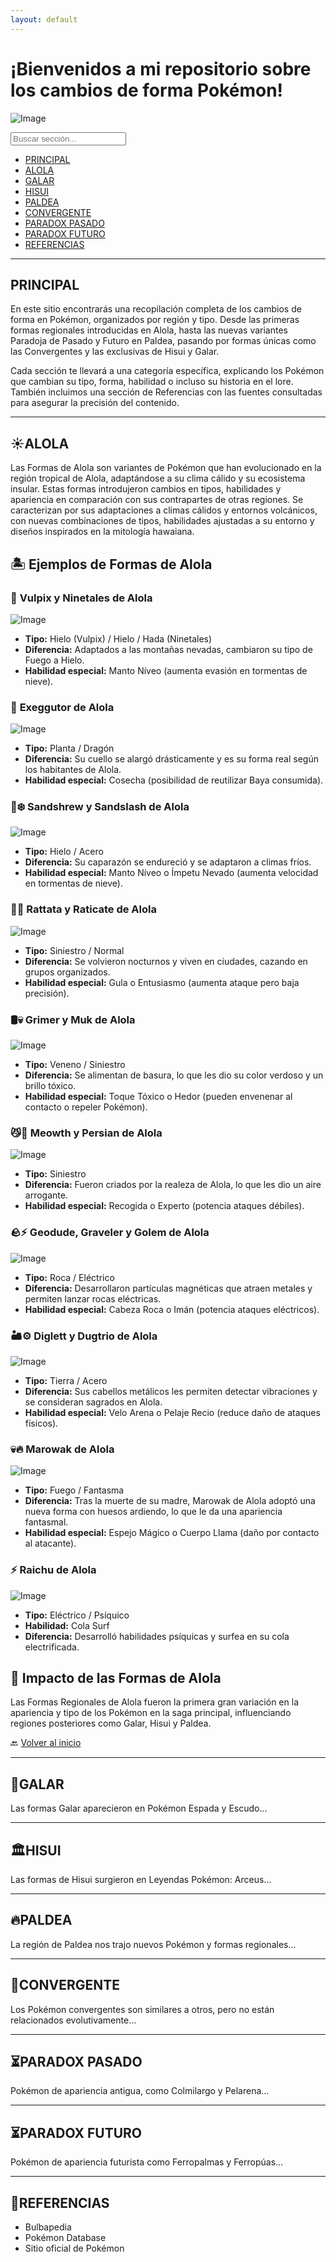 ```yaml
---
layout: default
---
```


<h1>¡Bienvenidos a mi repositorio sobre los cambios de forma Pokémon!</h1>

![Image](https://github.com/user-attachments/assets/90a6bf1e-c12f-4725-be02-8f9887bde60d)

<input type="text" id="buscador" placeholder="Buscar sección..." onkeyup="buscarSeccion()">
<ul id="lista-secciones">
  <li><a href="#principal">PRINCIPAL</a></li>
  <li><a href="#alola">ALOLA</a></li>
  <li><a href="#galar">GALAR</a></li>
  <li><a href="#hisui">HISUI</a></li>
  <li><a href="#paldea">PALDEA</a></li>
  <li><a href="#convergente">CONVERGENTE</a></li>
  <li><a href="#paradox-pasado">PARADOX PASADO</a></li>
  <li><a href="#paradox-futuro">PARADOX FUTURO</a></li>
  <li><a href="#referencias">REFERENCIAS</a></li>
</ul>

<script>
function buscarSeccion() {
  let input = document.getElementById('buscador').value.toUpperCase();
  let ul = document.getElementById('lista-secciones');
  let li = ul.getElementsByTagName('li');
  for (let i = 0; i < li.length; i++) {
    let a = li[i].getElementsByTagName("a")[0];
    let txt = a.textContent || a.innerText;
    li[i].style.display = txt.toUpperCase().indexOf(input) > -1 ? "" : "none";
  }
}
</script>

---

## <a id="principal"></a>PRINCIPAL

En este sitio encontrarás una recopilación completa de los cambios de forma en Pokémon, organizados por región y tipo. Desde las primeras formas regionales introducidas en Alola, hasta las nuevas variantes Paradoja de Pasado y Futuro en Paldea, pasando por formas únicas como las Convergentes y las exclusivas de Hisui y Galar.

Cada sección te llevará a una categoría específica, explicando los Pokémon que cambian su tipo, forma, habilidad o incluso su historia en el lore. También incluimos una sección de Referencias con las fuentes consultadas para asegurar la precisión del contenido.

---

## <a id="alola"></a>☀️ALOLA

Las Formas de Alola son variantes de Pokémon que han evolucionado en la región tropical de Alola, adaptándose a su clima cálido y su ecosistema insular. Estas formas introdujeron cambios en tipos, habilidades y apariencia en comparación con sus contrapartes de otras regiones. Se caracterizan por sus adaptaciones a climas cálidos y entornos volcánicos, con nuevas combinaciones de tipos, habilidades ajustadas a su entorno y diseños inspirados en la mitología hawaiana.

## 🏝️ Ejemplos de Formas de Alola  

### 🦊 **Vulpix y Ninetales de Alola**  

![Image](https://github.com/user-attachments/assets/b7cfcdd8-8ec1-47f5-b6a6-4da80a46bc1c)

- **Tipo:** Hielo (Vulpix) / Hielo / Hada (Ninetales)  
- **Diferencia:** Adaptados a las montañas nevadas, cambiaron su tipo de Fuego a Hielo.  
- **Habilidad especial:** Manto Níveo (aumenta evasión en tormentas de nieve). 

### 🦎 **Exeggutor de Alola**  

![Image](https://github.com/user-attachments/assets/31c3fb04-45cf-40a1-91f6-725a8a95d35b)

- **Tipo:** Planta / Dragón  
- **Diferencia:** Su cuello se alargó drásticamente y es su forma real según los habitantes de Alola.  
- **Habilidad especial:** Cosecha (posibilidad de reutilizar Baya consumida).

### 🦔❄️ Sandshrew y Sandslash de Alola  

![Image](https://github.com/user-attachments/assets/7580a2ba-0195-4555-94fc-edc3e4d16321)

- **Tipo:** Hielo / Acero  
- **Diferencia:** Su caparazón se endureció y se adaptaron a climas fríos.  
- **Habilidad especial:** Manto Níveo o Ímpetu Nevado (aumenta velocidad en tormentas de nieve).

### 🦨🐀 Rattata y Raticate de Alola 

![Image](https://github.com/user-attachments/assets/7c2d97ff-cffb-4334-8d07-095cda57de01)

- **Tipo:** Siniestro / Normal  
- **Diferencia:** Se volvieron nocturnos y viven en ciudades, cazando en grupos organizados.  
- **Habilidad especial:** Gula o Entusiasmo (aumenta ataque pero baja precisión).

### 🛢️💀 Grimer y Muk de Alola  

![Image](https://github.com/user-attachments/assets/027fa080-963f-4d9e-b536-1921848a8f97)

- **Tipo:** Veneno / Siniestro  
- **Diferencia:** Se alimentan de basura, lo que les dio su color verdoso y un brillo tóxico.  
- **Habilidad especial:** Toque Tóxico o Hedor (pueden envenenar al contacto o repeler Pokémon).

### 😼💎 Meowth y Persian de Alola 

![Image](https://github.com/user-attachments/assets/57a4d055-27c3-44d4-a6b0-7b8044069b5a)

- **Tipo:** Siniestro  
- **Diferencia:** Fueron criados por la realeza de Alola, lo que les dio un aire arrogante.  
- **Habilidad especial:** Recogida o Experto (potencia ataques débiles).

### 🪨⚡ Geodude, Graveler y Golem de Alola

![Image](https://github.com/user-attachments/assets/f5f82615-af10-458c-b7a4-755c5fae189f)

- **Tipo:** Roca / Eléctrico  
- **Diferencia:** Desarrollaron partículas magnéticas que atraen metales y permiten lanzar rocas eléctricas.  
- **Habilidad especial:** Cabeza Roca o Imán (potencia ataques eléctricos).

### 🏜️⚙️ Diglett y Dugtrio de Alola  

![Image](https://github.com/user-attachments/assets/293c7c81-0546-4849-b716-9f3cbfbc7258)

- **Tipo:** Tierra / Acero  
- **Diferencia:** Sus cabellos metálicos les permiten detectar vibraciones y se consideran sagrados en Alola.  
- **Habilidad especial:** Velo Arena o Pelaje Recio (reduce daño de ataques físicos).

### 💀🔥 Marowak de Alola  

![Image](https://github.com/user-attachments/assets/9a7a27e8-2602-485e-ab34-7a161c313af3)

- **Tipo:** Fuego / Fantasma  
- **Diferencia:** Tras la muerte de su madre, Marowak de Alola adoptó una nueva forma con huesos ardiendo, lo que le da una apariencia fantasmal.  
- **Habilidad especial:** Espejo Mágico o Cuerpo Llama (daño por contacto al atacante). 

### ⚡ **Raichu de Alola**  

![Image](https://github.com/user-attachments/assets/bcf38998-b41a-4905-90c3-9faf369c5129)

- **Tipo:** Eléctrico / Psíquico  
- **Habilidad:** Cola Surf  
- **Diferencia:** Desarrolló habilidades psíquicas y surfea en su cola electrificada.  

## 🌊 Impacto de las Formas de Alola  
Las Formas Regionales de Alola fueron la primera gran variación en la apariencia y tipo de los Pokémon en la saga principal, influenciando regiones posteriores como Galar, Hisui y Paldea.

🔙 [Volver al inicio](https://alonsovencesbossio.github.io/DIAMOND/)  

---

## <a id="galar"></a>🏰GALAR

Las formas Galar aparecieron en Pokémon Espada y Escudo...

---

## <a id="hisui"></a>🏛️HISUI

Las formas de Hisui surgieron en Leyendas Pokémon: Arceus...

---

## <a id="paldea"></a>🔥PALDEA

La región de Paldea nos trajo nuevos Pokémon y formas regionales...

---

## <a id="convergente"></a>🔄CONVERGENTE

Los Pokémon convergentes son similares a otros, pero no están relacionados evolutivamente...

---

## <a id="paradox-pasado"></a>⏳PARADOX PASADO

Pokémon de apariencia antigua, como Colmilargo y Pelarena...

---

## <a id="paradox-futuro"></a>⏳PARADOX FUTURO

Pokémon de apariencia futurista como Ferropalmas y Ferropúas...

---

## <a id="referencias"></a>🤝REFERENCIAS

- Bulbapedia
- Pokémon Database
- Sitio oficial de Pokémon

